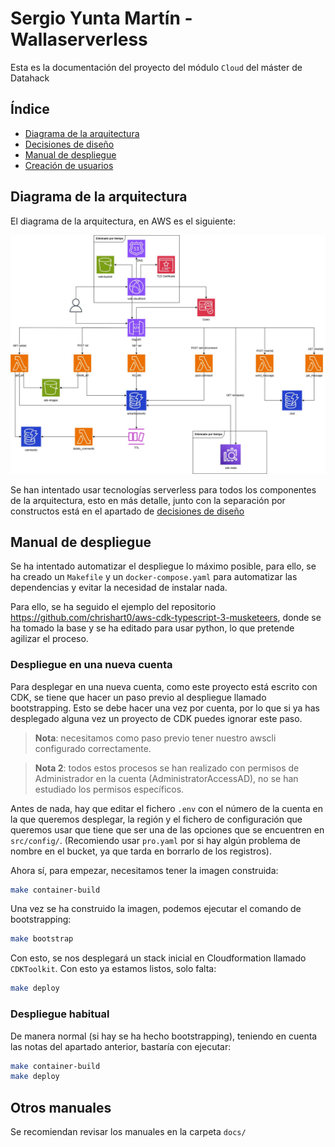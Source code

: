 # Sergio Yunta Martín - Wallaserverless

Esta es la documentación del proyecto del módulo `Cloud` del máster de Datahack  

## Índice

- [Diagrama de la arquitectura](#diagrama-de-la-arquitectura)
- [Decisiones de diseño](docs/decisiones_de_diseno.md)
- [Manual de despliegue](#manual-de-despliegue)
- [Creación de usuarios](docs/creacion_usuarios.md)


## Diagrama de la arquitectura
El diagrama de la arquitectura, en AWS es el siguiente:

![Arquitectura_AWS_v2](docs/img/Arquitectura-cloud-SergioYunta-v2.jpg)

Se han intentado usar tecnologías serverless para todos los componentes de la arquitectura, esto en más detalle, junto con la separación por constructos está en el apartado de [decisiones de diseño](docs/decisiones_de_diseño.md)

## Manual de despliegue
Se ha intentado automatizar el despliegue lo máximo posible, para ello, se ha creado un `Makefile` y un `docker-compose.yaml` para automatizar las dependencias y evitar la necesidad de instalar nada.

Para ello, se ha seguido el ejemplo del repositorio https://github.com/chrishart0/aws-cdk-typescript-3-musketeers, donde se ha tomado la base y se ha editado para usar python, lo que pretende agilizar el proceso.

### Despliegue en una nueva cuenta
Para desplegar en una nueva cuenta, como este proyecto está escrito con CDK, se tiene que hacer un paso previo al despliegue llamado bootstrapping. Esto se debe hacer una vez por cuenta, por lo que si ya has desplegado alguna vez un proyecto de CDK puedes ignorar este paso.

> **Nota**: necesitamos como paso previo tener nuestro awscli configurado correctamente.

> **Nota 2**: todos estos procesos se han realizado con permisos de Administrador en la cuenta (AdministratorAccessAD), no se han estudiado los permisos específicos.

Antes de nada, hay que editar el fichero `.env` con el número de la cuenta en la que queremos desplegar, la región y el fichero de configuración que queremos usar que tiene que ser una de las opciones que se encuentren en `src/config/`. (Recomiendo usar `pro.yaml` por si hay algún problema de nombre en el bucket, ya que tarda en borrarlo de los registros).

Ahora sí, para empezar, necesitamos tener la imagen construida:

```bash
make container-build
```

Una vez se ha construido la imagen, podemos ejecutar el comando de bootstrapping:

```bash
make bootstrap
```

Con esto, se nos desplegará un stack inicial en Cloudformation llamado `CDKToolkit`. Con esto ya estamos listos, solo falta:

```bash
make deploy
```

### Despliegue habitual
De manera normal (si hay se ha hecho bootstrapping), teniendo en cuenta las notas del apartado anterior, bastaría con ejecutar:

```bash
make container-build
make deploy
```

## Otros manuales
Se recomiendan revisar los manuales en la carpeta `docs/`


